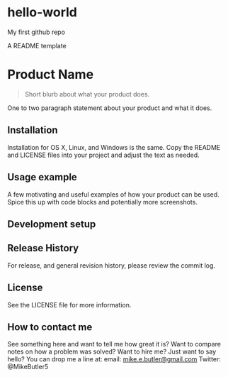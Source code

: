 # hello-world
My first github repo

A README template

# Product Name
> Short blurb about what your product does.

One to two paragraph statement about your product and what it does.

## Installation
Installation for OS X, Linux, and Windows is the same. Copy the README and LICENSE files into your project and adjust the text as needed.

## Usage example
A few motivating and useful examples of how your product can be used. Spice this up with code blocks and potentially more screenshots.

## Development setup


## Release History
For release, and general revision history, please review the commit log.

## License
See the LICENSE file for more information.

## How to contact me
See something here and want to tell me how great it is? Want to compare notes on how a problem was solved? Want to hire me? Just want to say hello?
You can drop me a line at:
email: mike.e.butler@gmail.com
Twitter: @MikeButler5
